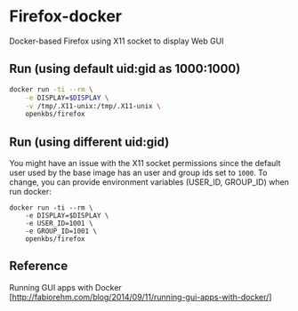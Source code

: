# Firefox-docker

Docker-based Firefox using X11 socket to display Web GUI

## Run (using default uid:gid as 1000:1000)

```sh
docker run -ti --rm \
    -e DISPLAY=$DISPLAY \
    -v /tmp/.X11-unix:/tmp/.X11-unix \
    openkbs/firefox
```

## Run (using different uid:gid)

You might have an issue with the X11 socket permissions since the default user
used by the base image has an user and group ids set to `1000`.
To change, you can provide environment variables (USER_ID, GROUP_ID) when run docker:
```
docker run -ti --rm \
    -e DISPLAY=$DISPLAY \
    -e USER_ID=1001 \
    -e GROUP_ID=1001 \
    openkbs/firefox
```

## Reference
Running GUI apps with Docker [http://fabiorehm.com/blog/2014/09/11/running-gui-apps-with-docker/]

